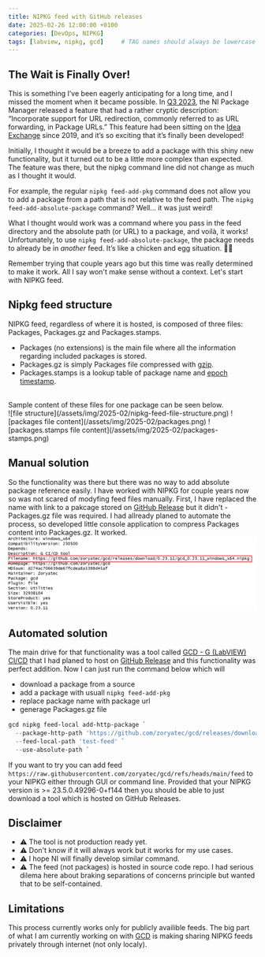 ```yaml
---
title: NIPKG feed with GitHub releases
date: 2025-02-26 12:00:00 +0100
categories: [DevOps, NIPKG]
tags: [labview, nipkg, gcd]     # TAG names should always be lowercase
---
```

## The Wait is Finally Over!

This is something I’ve been eagerly anticipating for a long time, and I missed the moment when it became possible.
In [Q3 2023](https://www.ni.com/docs/en-US/bundle/package-manager/page/new-behavior-changes.html), the NI Package Manager released a feature that had a rather cryptic description: “Incorporate support for URL redirection, commonly referred to as URL forwarding, in Package URLs.” This feature had been sitting on the [Idea Exchange](https://forums.ni.com/t5/NI-Package-Management-Idea/NIPM-Allow-feeds-to-use-nipkg-files-that-are-hosted-on-GitHub/idi-p/3946753) since 2019, and it’s so exciting that it’s finally been developed!

Initially, I thought it would be a breeze to add a package with this shiny new functionality, but it turned out to be a little more complex than expected. The feature was there, but the nipkg command line did not change as much as I thought it would.

For example, the regular `nipkg feed-add-pkg` command does not allow you to add a package from a path that is not relative to the feed path. The `nipkg feed-add-absolute-package` command? Well... it was just weird!

What I thought would work was a command where you pass in the feed directory and the absolute path (or URL) to a package, and voilà, it works! Unfortunately, to use `nipkg feed-add-absolute-package`, the package needs to already be in *another* feed. It’s like a chicken and egg situation. 🐣🥚

Remember trying that couple years ago but this time was really determined to make it work. All I say won't make sense without a context. Let's start with NIPKG feed. 

## Nipkg feed structure
NIPKG feed, regardless of where it is hosted, is composed of three files: Packages, Packages.gz and Packages.stamps.
* Packages (no extensions) is the main file where all the information regarding included packages is stored.
* Packages.gz is simply Packages file compressed with [gzip](https://en.wikipedia.org/wiki/Gzip).
* Packages.stamps is a lookup table of package name and [epoch timestamp](https://www.epochconverter.com/).
<br>
Sample content of these files for one package can be seen below.
<br>
![file structure](/assets/img/2025-02/nipkg-feed-file-structure.png)
![packages file content](/assets/img/2025-02/packages.png)
![packages.stamps file content](/assets/img/2025-02/packages-stamps.png)

## Manual solution
So the functionality was there but there was no way to add absolute package reference easily. I have worked with NIPKG for couple years now so was not scared of modyfing feed files manually.  First, I have replaced the name with link to a pakcage stored on [GitHub Release](https://github.com/zoryatec/gcd/releases) but it didn't - Packages.gz file was required. I had allready planed to automate the process, so developed little console application to compress Packages content into Packages.gz. It worked. 
![packages file with link](/assets/img/2025-02/packages-link.png)

## Automated solution
The main drive for that functionality was a tool called [GCD - G (LabVIEW) CI/CD](https://github.com/zoryatec/gcd) that I had planed to host on [GitHub Release](https://github.com/zoryatec/gcd/releases) and this functionality was perfect addition. Now I can just run the command below which will
* download a package from a source
* add a package with usuall `nipkg feed-add-pkg`
* replace package name with package url
* generage Packages.gz file

``` powershell
gcd nipkg feed-local add-http-package `
  --package-http-path 'https://github.com/zoryatec/gcd/releases/download/0.23.11/gcd_0.23.11_windows_x64.nipkg' `
  --feed-local-path 'test-feed' `
  --use-absolute-path `
```

If you want to try you can add feed `https://raw.githubusercontent.com/zoryatec/gcd/refs/heads/main/feed` to your NIPKG either through GUI or command line. Provided that your NIPKG version is >= 23.5.0.49296-0+f144 then you should be able to just download a tool which is hosted on GitHub Releases.

## Disclaimer
* ⚠ The tool is not production ready yet.
* ⚠ Don't know if it will always work but it works for my use cases.
* ⚠ I hope NI will finally develop similar command.
* ⚠ The feed (not packages) is hosted in source code repo. I had serious dilema here about braking separations of concerns principle but wanted that to be self-contained. 

## Limitations
This process currently works only for publicly availible feeds. The big part of what I am currently working on with [GCD](https://github.com/zoryatec/gcd) is making sharing NIPKG feeds privately through internet (not only localy).
